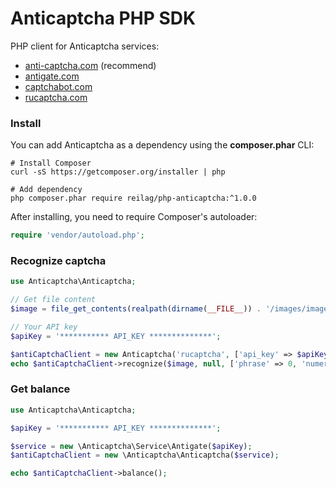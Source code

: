 # Anticaptcha PHP SDK

PHP client for Anticaptcha services:

* [anti-captcha.com](http://anti-captcha.com) (recommend)
* [antigate.com](http://antigate.com)
* [captchabot.com](http://captchabot.com)
* [rucaptcha.com](http://rucaptcha.com)


### Install

You can add Anticaptcha as a dependency using the **composer.phar** CLI:
```
# Install Composer
curl -sS https://getcomposer.org/installer | php

# Add dependency
php composer.phar require reilag/php-anticaptcha:^1.0.0
```


After installing, you need to require Composer's autoloader:
```php
require 'vendor/autoload.php';
```

### Recognize captcha
```php
use Anticaptcha\Anticaptcha;

// Get file content
$image = file_get_contents(realpath(dirname(__FILE__)) . '/images/image.jpg');

// Your API key
$apiKey = '*********** API_KEY **************';

$antiCaptchaClient = new Anticaptcha('rucaptcha', ['api_key' => $apiKey, 'debug' => true]);
echo $antiCaptchaClient->recognize($image, null, ['phrase' => 0, 'numeric' => 0]);
```

### Get balance
```php
use Anticaptcha\Anticaptcha;

$apiKey = '*********** API_KEY **************';

$service = new \Anticaptcha\Service\Antigate($apiKey);
$antiCaptchaClient = new \Anticaptcha\Anticaptcha($service);

echo $antiCaptchaClient->balance();
```